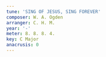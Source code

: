 ```yaml
---
tune: 'SING OF JESUS, SING FOREVER'
composer: W. A. Ogden
arranger: C. H. M.
year: '-'
meter: 8. 8. 8. 4.
key: C Major
anacrusis: 0
---
```

